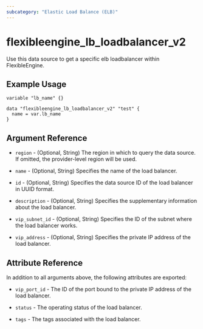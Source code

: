 ```yaml
---
subcategory: "Elastic Load Balance (ELB)"
---
```


# flexibleengine_lb_loadbalancer_v2

Use this data source to get a specific elb loadbalancer within FlexibleEngine.

## Example Usage

```hcl
variable "lb_name" {}

data "flexibleengine_lb_loadbalancer_v2" "test" {
  name = var.lb_name
}
```

## Argument Reference

* `region` - (Optional, String) The region in which to query the data source. If omitted, the provider-level region
  will be used.

* `name` - (Optional, String) Specifies the name of the load balancer.

* `id` - (Optional, String) Specifies the data source ID of the load balancer in UUID format.

* `description` - (Optional, String) Specifies the supplementary information about the load balancer.

* `vip_subnet_id` - (Optional, String) Specifies the ID of the subnet where the load balancer works.

* `vip_address` - (Optional, String) Specifies the private IP address of the load balancer.

## Attribute Reference

In addition to all arguments above, the following attributes are exported:

* `vip_port_id` - The ID of the port bound to the private IP address of the load balancer.

* `status` - The operating status of the load balancer.

* `tags` - The tags associated with the load balancer.
